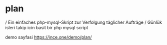 # plan
/ Ein einfaches php-mysql-Skript zur Verfolgung täglicher Aufträge /
Günlük isleri takip icin basit bir php mysql script 

demo sayfasi
https://ince.one/demo/plan/
